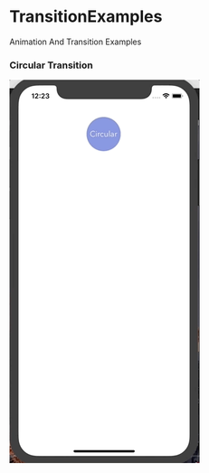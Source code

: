 # TransitionExamples
Animation And Transition Examples

<h3>Circular Transition</h3>

![](https://github.com/onurhuseyincantay/TransitionExamples/blob/master/Gifs/CircularTransition.gif)
